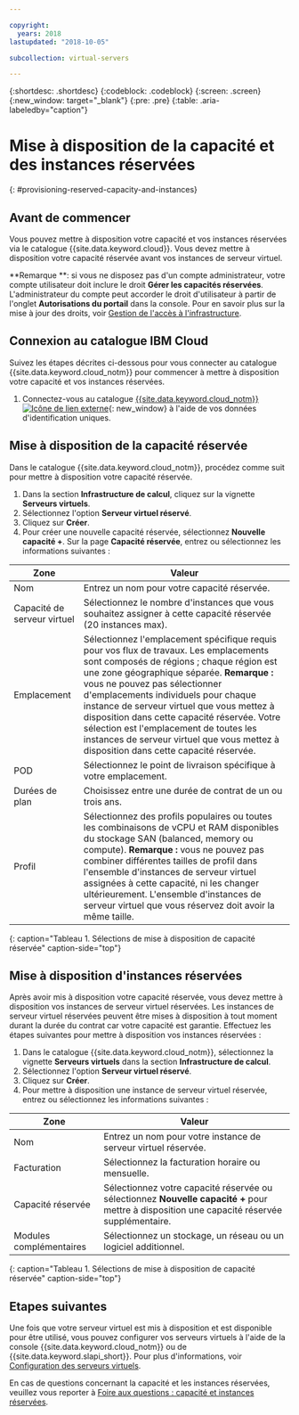 ```yaml
---

copyright:
  years: 2018
lastupdated: "2018-10-05"

subcollection: virtual-servers

---
```


{:shortdesc: .shortdesc}
{:codeblock: .codeblock}
{:screen: .screen}
{:new_window: target="_blank"}
{:pre: .pre}
{:table: .aria-labeledby="caption"}

# Mise à disposition de la capacité et des instances réservées
{: #provisioning-reserved-capacity-and-instances}

## Avant de commencer

Vous pouvez mettre à disposition votre capacité et vos instances réservées via le catalogue {{site.data.keyword.cloud}}. Vous devez mettre à disposition votre capacité réservée avant vos instances de serveur virtuel.

**Remarque **: si vous ne disposez pas d'un compte administrateur, votre compte utilisateur doit inclure le droit **Gérer les capacités réservées**. L'administrateur du compte peut accorder le droit d'utilisateur à partir de l'onglet **Autorisations du portail** dans la console. Pour en savoir plus sur la mise à jour des droits, voir [Gestion de l'accès à l'infrastructure](/docs/iam?topic=iam-mngclassicinfra).

## Connexion au catalogue IBM Cloud

Suivez les étapes décrites ci-dessous pour vous connecter au catalogue {{site.data.keyword.cloud_notm}} pour commencer à mettre à disposition votre capacité et vos instances réservées.

  1. Connectez-vous au catalogue [{{site.data.keyword.cloud_notm}} ![Icône de lien externe](../icons/launch-glyph.svg "Icône de lien externe")](https://console.bluemix.net/catalog/){: new_window} à l'aide de vos données d'identification uniques.

## Mise à disposition de la capacité réservée

Dans le catalogue {{site.data.keyword.cloud_notm}}, procédez comme suit pour mettre à disposition votre capacité réservée.

  1. Dans la section **Infrastructure de calcul**, cliquez sur la vignette **Serveurs virtuels**.
  2. Sélectionnez l'option **Serveur virtuel réservé**.
  3. Cliquez sur **Créer**.
  4. Pour créer une nouvelle capacité réservée, sélectionnez **Nouvelle capacité +**. Sur la page **Capacité réservée**, entrez ou sélectionnez les informations suivantes :

| Zone                   | Valeur               |                                                                                                                                                                                                                                                                                                                                 
| ----------------------- | ------------------- |
| Nom                    | Entrez un nom pour votre capacité réservée. |                                                                                                                                                                                                                                                                                                       
| Capacité de serveur virtuel | Sélectionnez le nombre d'instances que vous souhaitez assigner à cette capacité réservée (20 instances max). |                                                                                                                                                                                                                                                
| Emplacement                | Sélectionnez l'emplacement spécifique requis pour vos flux de travaux. Les emplacements sont composés de régions ; chaque région est une zone géographique séparée. **Remarque :** vous ne pouvez pas sélectionner d'emplacements individuels pour chaque instance de serveur virtuel que vous mettez à disposition dans cette capacité réservée. Votre sélection est l'emplacement de toutes les instances de serveur virtuel que vous mettez à disposition dans cette capacité réservée. |
| POD                     | Sélectionnez le point de livraison spécifique à votre emplacement. |
| Durées de plan              | Choisissez entre une durée de contrat de un ou trois ans. |                                                                                                                                                                                                                                                                                            
| Profil                 | Sélectionnez des profils populaires ou toutes les combinaisons de vCPU et RAM disponibles du stockage SAN (balanced, memory ou compute). **Remarque :** vous ne pouvez pas combiner différentes tailles de profil dans l'ensemble d'instances de serveur virtuel assignées à cette capacité, ni les changer ultérieurement. L'ensemble d'instances de serveur virtuel que vous réservez doit avoir la même taille. |
{: caption="Tableau 1. Sélections de mise à disposition de capacité réservée" caption-side="top"}


## Mise à disposition d'instances réservées

Après avoir mis à disposition votre capacité réservée, vous devez mettre à disposition vos instances de serveur virtuel réservées. Les instances de serveur virtuel réservées peuvent être mises à disposition à tout moment durant la durée du contrat car votre capacité est garantie. Effectuez les étapes suivantes pour mettre à disposition vos instances réservées :

1. Dans le catalogue {{site.data.keyword.cloud_notm}}, sélectionnez la vignette **Serveurs virtuels** dans la section **Infrastructure de calcul**.
2. Sélectionnez l'option **Serveur virtuel réservé**.
3. Cliquez sur **Créer**.
4. Pour mettre à disposition une instance de serveur virtuel réservée, entrez ou sélectionnez les informations suivantes :

| Zone                     | Valeur               |                                                                                                                                                                                                                                                                                                                                 
| ------------------------- | ------------------- |
| Nom                      | Entrez un nom pour votre instance de serveur virtuel réservée. |                                                                                                                                                                                                                                                                                                       
| Facturation                   | Sélectionnez la facturation horaire ou mensuelle. |                                                                                                                                                                                                                                                
| Capacité réservée         | Sélectionnez votre capacité réservée ou sélectionnez **Nouvelle capacité +** pour mettre à disposition une capacité réservée supplémentaire. |                                                                                                                                                                                                     
| Modules complémentaires                   | Sélectionnez un stockage, un réseau ou un logiciel additionnel. |                                                                                                                                                                                                                                                                                            
{: caption="Tableau 1. Sélections de mise à disposition de capacité réservée" caption-side="top"}

## Etapes suivantes

Une fois que votre serveur virtuel est mis à disposition et est disponible pour être utilisé, vous pouvez configurer vos serveurs virtuels à l'aide de la console {{site.data.keyword.cloud_notm}} ou de {{site.data.keyword.slapi_short}}. Pour plus d'informations, voir [Configuration des serveurs virtuels](/docs/vsi?topic=virtual-servers-configuring-virtual-servers#configuring-virtual-servers).

En cas de questions concernant la capacité et les instances réservées, veuillez vous reporter à [Foire aux questions : capacité et instances réservées](/docs/vsi?topic=virtual-servers-faqs-reserved-capacity-and-instances#faqs-reserved-capacity-and-instances). 
